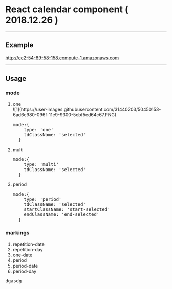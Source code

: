 # React calendar component ( 2018.12.26 )
<hr>

## Example 
http://ec2-54-89-58-158.compute-1.amazonaws.com
<hr>

## Usage

### mode
<ol>
  <li>one</li>
  ![1](https://user-images.githubusercontent.com/31440203/50450153-6ad6e980-096f-11e9-9300-5cbf5ed64c67.PNG)
  <pre>mode:{
    type: 'one'
    tdClassName: 'selected' 
  }</pre>
  <li>multi</li>
  <pre>mode:{
    type: 'multi'
    tdClassName: 'selected' 
  }</pre>
  <li>period</li>
  <pre>mode:{
    type: 'period'
    tdClassName: 'selected' 
    startClassName: 'start-selected'
    endClassName: 'end-selected'
  }</pre>
</ol>

### markings
<ol>
  <li>repetition-date</li>
  <li>repetition-day</li>
  <li>one-date</li>
  <li>period</li>
  <li>period-date</li>
  <li>period-day</li>
</ol>
<pre>
dgasdg
</pre>
